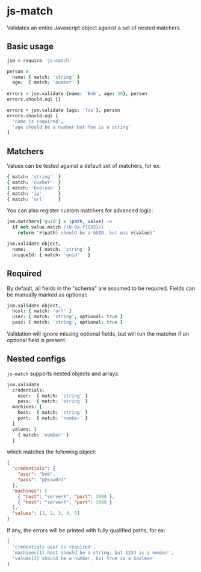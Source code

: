 # js-match

Validates an entire Javascript object against a set of nested matchers.

## Basic usage

```coffee
jsm = require 'js-match'

person =
  name: { match: 'string' }
  age:  { match: 'number' }
 
errors = jsm.validate {name: 'Bob', age: 30}, person
errors.should.eql []

errors = jsm.validate {age: 'foo'}, person
errors.should.eql [
  'name is required',
  'age should be a number but foo is a string'
]
```

## Matchers

Values can be tested against a default set of matchers, for ex:

```coffee
{ match: 'string'  }
{ match: 'number'  }
{ match: 'boolean' }
{ match: 'ip'      }
{ match: 'url'     }
```

You can also register custom matchers for advanced logic:

```coffee
jsm.matchers['guid'] = (path, value) ->
  if not value.match /[0-9a-f]{32}/i
    return "#{path} should be a GUID, but was #{value}"

jsm.validate object,
  name:     { match: 'string' }
  uniqueId: { match: 'guid'   }
```


## Required

By default, all fields in the "schema" are assumed to be required.
Fields can be manually marked as optional:

```coffee
jsm.validate object,
  host: { match: 'url' }
  user: { match: 'string', optional: true }
  pass: { match: 'string', optional: true }
```

Validation will ignore missing optional fields, but will run the matcher if an optional field is present.


## Nested configs

`js-match` supports nested objects and arrays:

```coffee
jsm.validate
  credentials:
    user:  { match: 'string' }
    pass:  { match: 'string' }
  machines: [
    host:  { match: 'string' }
    port:  { match: 'number' }
  ]
  values: [
    { match: 'number' }
  ]
```

which matches the following object:

```json
{
  "credentials": {
    "user": "bob",
    "pass": "p@ssw0rd"
  },
  "machines": [
    { "host": "serverX", "port": 3000 },
    { "host": "serverY", "port": 3000 }
  ],
  "values": [1, 2, 3, 4, 5]
}
```

If any, the errors will be printed with fully qualified paths, for ex:

```js
[
  'credentials.user is required',
  'machines[1].host should be a string, but 1234 is a number',
  'values[3] should be a number, but true is a boolean'
]
```
